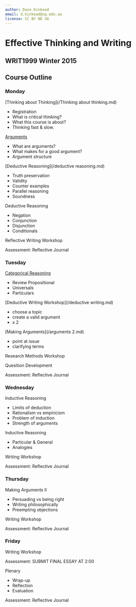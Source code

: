 ```yaml
---
author: Dave Kinkead
email: d.kinkead@uq.edu.au
license: CC BY ND SA
---
```


# Effective Thinking and Writing

## WRIT1999 Winter 2015


## Course Outline

### Monday

[Thinking about Thinking](/Thinking about thinking.md)

  - Registration
  - What is critical thinking?
  - What this course is about?
  - Thinking fast & slow.

[Arguments](/arguments.md)

  - What are arguments?
  - What makes for a good argument? 
  - Argument structure

[Deductive Reasoning](/deductive reasoning.md)

  - Truth preservation
  - Validity
  - Counter examples
  - Parallel reasoning
  - Soundness

Deductive Reasoning

  - Negation
  - Conjunction
  - Disjunction
  - Conditionals

Reflective Writing Workshop

Assessment: Reflective Journal


### Tuesday

[Categorical Reasoning](/categorical.md)

  - Review Propositional
  - Universals
  - Particulars

[Deductive Writing Workshop](/deductive writing.md)

  - choose a topic
  - create a valid argument
  - x 2

[Making Arguments](/arguments 2.md)

  - point at issue
  - clarifying terms

Research Methods Workshop

Quesition Development

Assessment: Reflective Journal


### Wednesday

Inductive Reasoning

  - Limits of deduction
  - Rationalism vs empiricism
  - Problem of induction
  - Strength of arguments

Inductive Reasoning

  - Particular & General 
  - Analogies

Writing Workshop 

Assessment: Reflective Journal


### Thursday

Making Arguments II

  - Persuading vs being right
  - Writing philosophically
  - Preempting objections

Writing Workshop  

Assessment: Reflective Journal


### Friday

Writing Workshop  

Assessment: SUBMIT FINAL ESSAY AT 2:00

Plenary

  - Wrap-up
  - Reflection
  - Evaluation

Assessment: Reflective Journal
